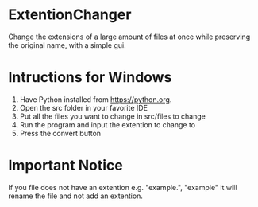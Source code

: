 # ExtentionChanger
Change the extensions of a large amount of files at once while preserving the original name, with a simple gui.  

# Intructions for Windows
1. Have Python installed from https://python.org.
2. Open the src folder in your favorite IDE
3. Put all the files you want to change in src/files to change
4. Run the program and input the extention to change to
5. Press the convert button

# Important Notice
If you file does not have an extention e.g. "example.", "example" it will rename the file and not add an extention.  
